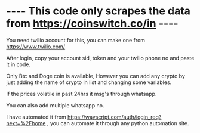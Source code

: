 
# ---- This code only scrapes the data from https://coinswitch.co/in ----


You need twilio account for this, you can make one from https://www.twilio.com/ 


After login, copy your account sid, token and your twilio phone no and paste it in code.


Only Btc and Doge coin is available, However you can add any crypto by just adding the name of crypto in list and changing some variables.


If the prices volatile in past 24hrs it msg's through whatsapp.


You can also add multiple whatsapp no.


I have automated it from https://wayscript.com/auth/login_req?next=%2Fhome , you can automate it through any python automation site.
